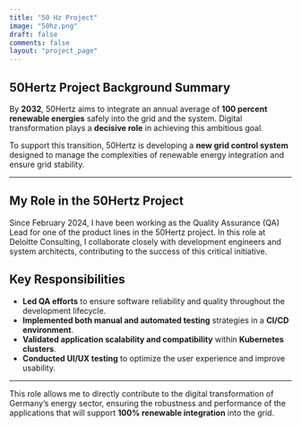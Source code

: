 ```yaml
---
title: "50 Hz Project"
image: "50hz.png"
draft: false
comments: false
layout: "project_page"
---
```

## 50Hertz Project Background Summary

By **2032**, 50Hertz aims to integrate an annual average of **100 percent
renewable energies** safely into the grid and the system. Digital transformation
plays a **decisive role** in achieving this ambitious goal.

To support this transition, 50Hertz is developing a **new grid control system**
designed to manage the complexities of renewable energy integration and ensure
grid stability.

---

## My Role in the 50Hertz Project

Since February 2024, I have been working as the Quality Assurance (QA) Lead for
one of the product lines in the 50Hertz project. In this role at Deloitte
Consulting, I collaborate closely with development engineers and system
architects, contributing to the success of this critical initiative.

## Key Responsibilities

- **Led QA efforts** to ensure software reliability and quality throughout the
  development lifecycle.
- **Implemented both manual and automated testing** strategies in a **CI/CD
  environment**.
- **Validated application scalability and compatibility** within **Kubernetes
  clusters**.
- **Conducted UI/UX testing** to optimize the user experience and improve
  usability.

---

This role allows me to directly contribute to the digital transformation of
Germany’s energy sector, ensuring the robustness and performance of the
applications that will support **100% renewable integration** into the grid.
